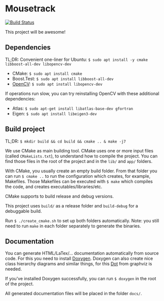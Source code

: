 # Mousetrack

[![Build Status](https://travis-ci.org/Fluci/mousetrack.svg?branch=master)](https://travis-ci.org/Fluci/mousetrack)

This project will be awesome!

## Dependencies

TL;DR: Convenient one-liner for Ubuntu: `$ sudo apt install -y cmake libboost-all-dev libopencv-dev`

- CMake: `$ sudo apt install cmake`
- Boost.Test: `$ sudo apt install libboost-all-dev`
- [OpenCV](https://docs.opencv.org/trunk/d7/d9f/tutorial_linux_install.html): `$ sudo apt install libopencv-dev`


If operations run slow, you can try reinstalling OpenCV with these additional dependencies:
- Atlas: `$ sudo apt-get install libatlas-base-dev gfortran`
- Eigen: `$ sudo apt install libeigen3-dev`

## Build project

TL;DR: `$ mkdir build && cd build && cmake .. & make -j7`

We use CMake as main building tool. CMake uses one or more input files (called `CMakeLists.txt`), to understand how to compile the project.
You can find those files in the root of the project and in the `lib/` and `app/` folders.

With CMake, you usually create an empty build folder. From that folder you can run `$ cmake ..` to run the configuration which creates, for example, Makefiles.
Those Makefiles can be executed with `$ make` which compiles the code, and creates executables/libraries/etc.

CMake supports to build release and debug versions. 

This project uses `build/` as a release folder and `build-debug` for a debuggable build. 

Run `$ ./create_cmake.sh` to set up both folders automatically. Note: you still need to run `make` in each folder separately to generate the binaries.


## Documentation

You can generate HTML/LaTex/... documentation automatically from source code.
For this you need to install [Doxygen](http://www.stack.nl/~dimitri/doxygen/). 
Doxygen can also create nice class hierarchy diagrams and similar things, for this [Dot](http://www.graphviz.org/download/) from graphviz is needed.

If you've installed Doxygen successfully, you can run `$ doxygen` in the root of the project.

All generated documentation files will be placed in the folder `docs/`.

